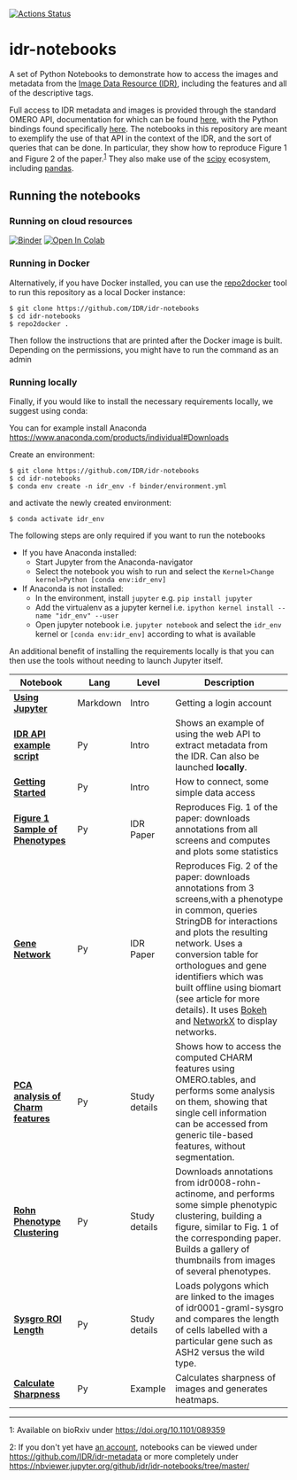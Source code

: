 
[![Actions Status](https://github.com/IDR/idr-notebooks/workflows/repo2docker/badge.svg)](https://github.com/ome/idr-notebooks/actions)
# idr-notebooks

A set of Python Notebooks to demonstrate how to access the images and metadata from the [Image Data Resource (IDR)](https://idr.openmicroscopy.org), including the features and all of the descriptive tags.

Full access to IDR metadata and images is provided through the standard OMERO API, documentation for which can be found [here](https://docs.openmicroscopy.org/latest/omero5.4/developers/index.html), with the Python bindings found specifically [here](https://docs.openmicroscopy.org/latest/omero5.4/developers/Python.html). The notebooks in this repository are meant to exemplify the use of that API in the context of the IDR, and the sort of queries that can be done. In particular, they show how to reproduce Figure 1 and Figure 2 of the paper.<sup>[1](#footnote1)</sup> They also make use of the [scipy](https://www.scipy.org/) ecosystem, including [pandas](https://pandas.pydata.org).


## Running the notebooks

### Running on cloud resources
[![Binder](https://mybinder.org/badge_logo.svg)](https://mybinder.org/v2/gh/IDR/idr-notebooks/master)
[![Open In Colab](https://colab.research.google.com/assets/colab-badge.svg)](https://colab.research.google.com/github/IDR/idr-notebooks/)

### Running in Docker


Alternatively, if you have Docker installed, you can use the [repo2docker](https://repo2docker.readthedocs.io/en/latest/)
tool to run this repository as a local Docker instance:


    $ git clone https://github.com/IDR/idr-notebooks
    $ cd idr-notebooks
    $ repo2docker .

Then follow the instructions that are printed after the Docker image is built.
Depending on the permissions, you might have to run the command as an admin


### Running locally

Finally, if you would like to install the necessary requirements locally,
we suggest using conda:

You can for example install Anaconda https://www.anaconda.com/products/individual#Downloads

Create an environment:

    $ git clone https://github.com/IDR/idr-notebooks
    $ cd idr-notebooks
    $ conda env create -n idr_env -f binder/environment.yml

and activate the newly created environment:

    $ conda activate idr_env

The following steps are only required if you want to run the notebooks

* If you have Anaconda installed:
  * Start Jupyter from the Anaconda-navigator
  * Select the notebook you wish to run and select the ``Kernel>Change kernel>Python [conda env:idr_env]``
* If Anaconda is not installed:
  * In the environment, install ``jupyter`` e.g. ``pip install jupyter``
  * Add the virtualenv as a jupyter kernel i.e. ``ipython kernel install --name "idr_env" --user``
  * Open jupyter notebook i.e. ``jupyter notebook`` and select the ``idr_env`` kernel or ``[conda env:idr_env]`` according to what is available


An additional benefit of installing the requirements locally is that you
can then use the tools without needing to launch Jupyter itself.


| **Notebook**                                                               | **Lang** | **Level**     | **Description**                                                                                                                                                                                                                                                                                                                                                                                                    |
|----------------------------------------------------------------------------|----------|---------------|--------------------------------------------------------------------------------------------------------------------------------------------------------------------------------------------------------------------------------------------------------------------------------------------------------------------------------------------------------------------------------------------------------------------|
| **[Using Jupyter](Using_Jupyter.ipynb)**                                   | Markdown | Intro         | Getting a login account                                                                                                                                                                                                                                                                                                                                                                                            |
| **[IDR API example script](IDR_API_example_script.ipynb)**                 | Py       | Intro         | Shows an example of using the web API to extract metadata from the IDR. Can also be launched **locally**.                                                                                                                                                                                                                                                                                                          |
| **[Getting Started](Getting_Started.ipynb)**                               | Py       | Intro         | How to connect, some simple data access                                                                                                                                                                                                                                                                                                                                                                            |
| **[Figure 1 Sample of Phenotypes](Figure_1_Sampling_of_Phenotypes.ipynb)** | Py       | IDR Paper     | Reproduces Fig. 1 of the paper: downloads annotations from all screens and computes and plots some statistics                                                                                                                                                                                                                                                                                                      |
| **[Gene Network](GeneNetwork.ipynb)**                                      | Py       | IDR Paper     | Reproduces Fig. 2 of the paper: downloads annotations from 3 screens,with a phenotype in common, queries StringDB for interactions and plots the resulting network. Uses a conversion table for orthologues and gene identifiers which was built offline using biomart (see article for more details). It uses [Bokeh](https://bokeh.pydata.org/) and [NetworkX](https://networkx.github.io/) to display networks. |
| **[PCA analysis of Charm features](PCAanalysisOfCharmFeatures.ipynb)**     | Py       | Study details | Shows how to access the computed CHARM features using OMERO.tables, and performs some analysis on them, showing that single cell information can be accessed from generic tile-based features, without segmentation.                                                                                                                                                                                               |
| **[Rohn Phenotype Clustering](RohnPhenotypeClustering.ipynb)**             | Py       | Study details | Downloads annotations from idr0008-rohn-actinome, and performs some simple phenotypic clustering, building a figure, similar to Fig. 1 of the corresponding paper. Builds a gallery of thumbnails from images of several phenotypes.                                                                                                                                                                               |
| **[Sysgro ROI Length](SysgroRoiLength.ipynb)**                             | Py       | Study details | Loads polygons which are linked to the images of idr0001-graml-sysgro and compares the length of cells labelled with a particular gene such as ASH2 versus the wild type.                                                                                                                                                                                                                                          |
| **[Calculate Sharpness](CalculateSharpness.ipynb)**                        | Py       | Example       | Calculates sharpness of images and generates heatmaps.                                                                                                                                                                                                                                                                                                                                                             |

----

<a name="footnote1">1</a>: Available on bioRxiv under https://doi.org/10.1101/089359

<a name="footnote2">2</a>: If you don't yet have [an account](Using_Jupyter.ipynb), notebooks can be viewed under https://github.com/IDR/idr-metadata or more completely under https://nbviewer.jupyter.org/github/idr/idr-notebooks/tree/master/
